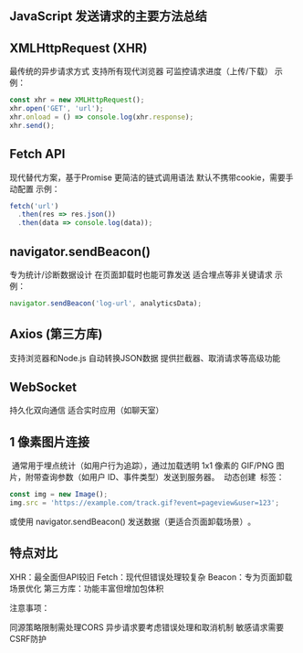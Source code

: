 ## JavaScript 发送请求的主要方法总结

## XMLHttpRequest (XHR)‌

最传统的异步请求方式
支持所有现代浏览器
可监控请求进度（上传/下载）
示例：
```js
const xhr = new XMLHttpRequest();
xhr.open('GET', 'url');
xhr.onload = () => console.log(xhr.response);
xhr.send();
```

## Fetch API‌

现代替代方案，基于Promise
更简洁的链式调用语法
默认不携带cookie，需要手动配置
示例：
```js
fetch('url')
  .then(res => res.json())
  .then(data => console.log(data));
```

## navigator.sendBeacon()‌

专为统计/诊断数据设计
在页面卸载时也能可靠发送
适合埋点等非关键请求
示例：
```js
navigator.sendBeacon('log-url', analyticsData);
```

## Axios (第三方库)‌

支持浏览器和Node.js
自动转换JSON数据
提供拦截器、取消请求等高级功能

## WebSocket‌

持久化双向通信
适合实时应用（如聊天室）

## 1 像素图片连接‌
‌
通常用于埋点统计（如用户行为追踪），通过加载透明 1x1 像素的 GIF/PNG 图片，附带查询参数（如用户 ID、事件类型）发送到服务器‌。
‌
动态创建 <img> 标签：
```javascript
const img = new Image();  
img.src = 'https://example.com/track.gif?event=pageview&user=123';  
```
或使用 navigator.sendBeacon() 发送数据（更适合页面卸载场景）‌。

## 特点对比

XHR：最全面但API较旧
Fetch：现代但错误处理较复杂
Beacon：专为页面卸载场景优化
第三方库：功能丰富但增加包体积

注意事项：

同源策略限制需处理CORS
异步请求要考虑错误处理和取消机制
敏感请求需要CSRF防护
